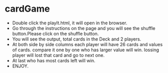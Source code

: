 # cardGame
* Double click the playIt.html, it will open in the browser.
* Go through the instructions on the page and you will see the shuffle button.Please click on the shuffle button. 
* You will see the output, total cards in the Deck and 2 players.
* At both side by side columns each player will have 26 cards and values of cards. compare it one by one who has larger value will win. lossing player will lost that   card and go to next one.
* At last who has most cards left will win.
* ENJOY.  
